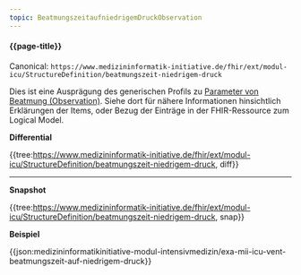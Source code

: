```yaml
---
topic: BeatmungszeitaufniedrigemDruckObservation
---
```

#### {{page-title}}

Canonical: 
```https://www.medizininformatik-initiative.de/fhir/ext/modul-icu/StructureDefinition/beatmungszeit-niedrigem-druck```
<br> 

Dies ist eine Ausprägung des generischen Profils zu [Parameter von Beatmung (Observation)](https://www.medizininformatik-initiative.de/fhir/ext/modul-icu/StructureDefinition/parameter-von-beatmung). Siehe dort für nähere Informationen hinsichtlich Erklärungen der Items, oder Bezug der Einträge in der FHIR-Ressource zum Logical Model. 

**Differential**

{{tree:https://www.medizininformatik-initiative.de/fhir/ext/modul-icu/StructureDefinition/beatmungszeit-niedrigem-druck, diff}}

---

**Snapshot**

{{tree:https://www.medizininformatik-initiative.de/fhir/ext/modul-icu/StructureDefinition/beatmungszeit-niedrigem-druck, snap}}

**Beispiel**

{{json:medizininformatikinitiative-modul-intensivmedizin/exa-mii-icu-vent-beatmungszeit-auf-niedrigem-druck}}